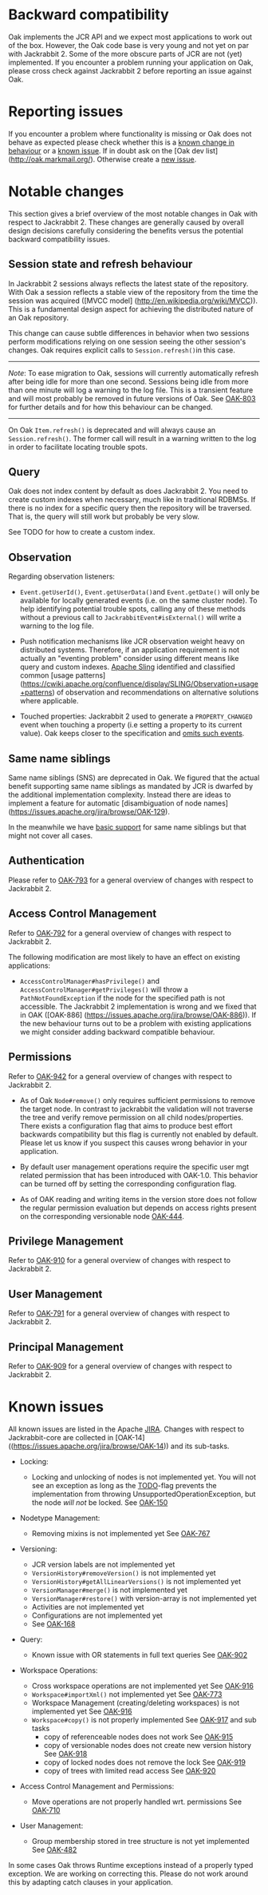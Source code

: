 <!--
   Licensed to the Apache Software Foundation (ASF) under one or more
   contributor license agreements.  See the NOTICE file distributed with
   this work for additional information regarding copyright ownership.
   The ASF licenses this file to You under the Apache License, Version 2.0
   (the "License"); you may not use this file except in compliance with
   the License.  You may obtain a copy of the License at

       http://www.apache.org/licenses/LICENSE-2.0

   Unless required by applicable law or agreed to in writing, software
   distributed under the License is distributed on an "AS IS" BASIS,
   WITHOUT WARRANTIES OR CONDITIONS OF ANY KIND, either express or implied.
   See the License for the specific language governing permissions and
   limitations under the License.
  -->

Backward compatibility
======================

Oak implements the JCR API and we expect most applications to work out of the box. However, the Oak
code base is very young and not yet on par with Jackrabbit 2. Some of the more obscure parts of JCR
are not (yet) implemented. If you encounter a problem running your application on Oak, please cross
check against Jackrabbit 2 before reporting an issue against Oak.

Reporting issues
================

If you encounter a problem where functionality is missing or Oak does not behave as expected please
check whether this is a [known change in behaviour](https://issues.apache.org/jira/browse/OAK-14) or
a [known issue](https://issues.apache.org/jira/browse/OAK). If in doubt ask on the [Oak dev list]
(http://oak.markmail.org/). Otherwise create a [new issue](https://issues.apache.org/jira/browse/OAK).

Notable changes
===============

This section gives a brief overview of the most notable changes in Oak with respect to Jackrabbit 2.
These changes are generally caused by overall design decisions carefully considering the benefits
versus the potential backward compatibility issues.

Session state and refresh behaviour
-----------------------------------

In Jackrabbit 2 sessions always reflects the latest state of the repository. With Oak a session
reflects a stable view of the repository from the time the session was acquired ([MVCC model]
(http://en.wikipedia.org/wiki/MVCC)). This is a fundamental design aspect for achieving the
distributed nature of an Oak repository.

This change can cause subtle differences in behavior when two sessions perform modifications
relying on one session seeing the other session's changes. Oak requires explicit calls to
`Session.refresh()`in this case.

----------------------------------------------------------------------------------------------------

*Note*: To ease migration to Oak, sessions will currently automatically refresh after being idle
        for more than one second. Sessions being idle from more than one minute will log a warning
        to the log file.
        This is a transient feature and will most probably be removed in future versions of Oak.
        See [OAK-803](https://issues.apache.org/jira/browse/OAK-803) for further details and for
        how this behaviour can be changed.

----------------------------------------------------------------------------------------------------

On Oak `Item.refresh()` is deprecated and will always cause an `Session.refresh()`. The former call
will result in a warning written to the log in order to facilitate locating trouble spots.

Query
-----

Oak does not index content by default as does Jackrabbit 2. You need to create custom indexes when
necessary, much like in traditional RDBMSs. If there is no index for a specific query then the
repository will be traversed. That is, the query will still work but probably be very slow.

See TODO for how to create a custom index.

Observation
-----------

Regarding observation listeners:

* `Event.getUserId()`, `Event.getUserData()`and `Event.getDate()` will only be available for locally
  generated events (i.e. on the same cluster node). To help identifying potential trouble spots,
  calling any of these methods without a previous call to `JackrabbitEvent#isExternal()` will write
  a warning to the log file.

* Push notification mechanisms like JCR observation weight heavy on distributed systems. Therefore,
  if an application requirement is not actually an "eventing problem" consider using different means
  like query and custom indexes.
  [Apache Sling](http://sling.apache.org) identified and classified common [usage patterns]
  (https://cwiki.apache.org/confluence/display/SLING/Observation+usage+patterns) of observation and
  recommendations on alternative solutions where applicable.

* Touched properties: Jackrabbit 2 used to generate a `PROPERTY_CHANGED` event when touching a
  property (i.e setting a property to its current value). Oak keeps closer to the specification and
  [omits such events](https://issues.apache.org/jira/browse/OAK-948).

Same name siblings
------------------

Same name siblings (SNS) are deprecated in Oak. We figured that the actual benefit supporting same
name siblings as mandated by JCR is dwarfed by the additional implementation complexity. Instead
there are ideas to implement a feature for automatic [disambiguation of node names]
(https://issues.apache.org/jira/browse/OAK-129).

In the meanwhile we have [basic support](https://issues.apache.org/jira/browse/OAK-203) for same
name siblings but that might not cover all cases.

Authentication
--------------

Please refer to [OAK-793](https://issues.apache.org/jira/browse/OAK-793) for a general overview of
changes with respect to Jackrabbit 2.

Access Control Management
-------------------------

Refer to [OAK-792](https://issues.apache.org/jira/browse/OAK-792) for a general overview of changes
with respect to Jackrabbit 2.

The following modification are most likely to have an effect on existing applications:

* `AccessControlManager#hasPrivilege()` and `AccessControlManager#getPrivileges()` will throw a
  `PathNotFoundException` if the node for the specified path is not accessible. The Jackrabbit 2
  implementation is wrong and we fixed that in OAK ([OAK-886]
  (https://issues.apache.org/jira/browse/OAK-886)). If the new behaviour turns out to be a problem
  with existing applications we might consider adding backward compatible behaviour.

Permissions
-----------

Refer to [OAK-942](https://issues.apache.org/jira/browse/OAK-942) for a general overview of changes
with respect to Jackrabbit 2.

* As of Oak `Node#remove()` only requires sufficient permissions to remove the target node. In
  contrast to jackrabbit the validation will not traverse the tree and verify remove permission on
  all child nodes/properties. There exists a configuration flag that aims to produce best effort
  backwards compatibility but this flag is currently not enabled by default. Please let us know if
  you suspect this causes wrong behavior in your application.

* By default user management operations require the specific user mgt related
  permission that has been introduced with OAK-1.0. This behavior can be
  turned off by setting the corresponding configuration flag.

* As of OAK reading and writing items in the version store does not follow the
  regular permission evaluation but depends on access rights present on the
  corresponding versionable node [OAK-444](https://issues.apache.org/jira/browse/OAK-444).

Privilege Management
--------------------

Refer to [OAK-910](https://issues.apache.org/jira/browse/OAK-910) for a general overview of changes
with respect to Jackrabbit 2.

User Management
---------------

Refer to [OAK-791](https://issues.apache.org/jira/browse/OAK-791) for a general overview of changes
with respect to Jackrabbit 2.

Principal Management
--------------------

Refer to [OAK-909](https://issues.apache.org/jira/browse/OAK-909) for a general overview of changes
with respect to Jackrabbit 2.

Known issues
============
All known issues are listed in the Apache [JIRA](https://issues.apache.org/jira/browse/OAK).
Changes with respect to Jackrabbit-core are collected in [OAK-14]
((https://issues.apache.org/jira/browse/OAK-14)) and its sub-tasks.

* Locking:
  * Locking and unlocking of nodes is not implemented yet. You will not see an exception as long as
    the [TODO](https://issues.apache.org/jira/browse/OAK-193)-flag prevents the implementation from
    throwing UnsupportedOperationException, but the node *will not* be locked.
    See [OAK-150](https://issues.apache.org/jira/browse/OAK-150)

* Nodetype Management:
  * Removing mixins is not implemented yet
    See [OAK-767](https://issues.apache.org/jira/browse/OAK-767)

* Versioning:
  * JCR version labels are not implemented yet
  * `VersionHistory#removeVersion()` is not implemented yet
  * `VersionHistory#getAllLinearVersions()` is not implemented yet
  * `VersionManager#merge()` is not implemented yet
  * `VersionManager#restore()` with version-array is not implemented yet
  * Activities are not implemented yet
  * Configurations are not implemented yet
  * See [OAK-168](https://issues.apache.org/jira/browse/OAK-168)

* Query:
  * Known issue with OR statements in full text queries
   See [OAK-902](https://issues.apache.org/jira/browse/OAK-902)

* Workspace Operations:
  * Cross workspace operations are not implemented yet
    See [OAK-916](https://issues.apache.org/jira/browse/OAK-916)
  * `Workspace#importXml()` not implemented yet
    See [OAK-773](https://issues.apache.org/jira/browse/OAK-773)
  * Workspace Management (creating/deleting workspaces) is not implemented yet
    See [OAK-916](https://issues.apache.org/jira/browse/OAK-916)
  * `Workspace#copy()` is not properly implemented
    See [OAK-917](https://issues.apache.org/jira/browse/OAK-917) and sub tasks
    * copy of referenceable nodes does not work
      See [OAK-915](https://issues.apache.org/jira/browse/OAK-915)
    * copy of versionable nodes does not create new version history
      See [OAK-918](https://issues.apache.org/jira/browse/OAK-918)
    * copy of locked nodes does not remove the lock
      See [OAK-919](https://issues.apache.org/jira/browse/OAK-919)
    * copy of trees with limited read access
      See [OAK-920](https://issues.apache.org/jira/browse/OAK-920)

* Access Control Management and Permissions:
  * Move operations are not properly handled wrt. permissions
    See [OAK-710](https://issues.apache.org/jira/browse/OAK-710)

* User Management:
  * Group membership stored in tree structure is not yet implemented
    See [OAK-482](https://issues.apache.org/jira/browse/OAK-482)

In some cases Oak throws Runtime exceptions instead of a properly typed exception. We are working
on correcting this. Please do not work around this by adapting catch clauses in your application.
